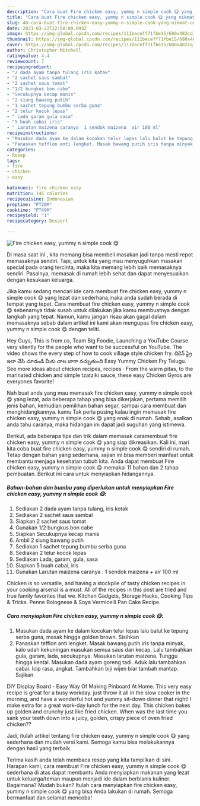 ```yaml
---
description: "Cara buat Fire chicken easy, yummy n simple cook 😋 yang nikmat Untuk Jualan"
title: "Cara buat Fire chicken easy, yummy n simple cook 😋 yang nikmat Untuk Jualan"
slug: 48-cara-buat-fire-chicken-easy-yummy-n-simple-cook-yang-nikmat-untuk-jualan
date: 2021-03-22T22:58:00.093Z
image: https://img-global.cpcdn.com/recipes/111beceff71fbe15/680x482cq70/fire-chicken-easy-yummy-n-simple-cook-😋-foto-resep-utama.jpg
thumbnail: https://img-global.cpcdn.com/recipes/111beceff71fbe15/680x482cq70/fire-chicken-easy-yummy-n-simple-cook-😋-foto-resep-utama.jpg
cover: https://img-global.cpcdn.com/recipes/111beceff71fbe15/680x482cq70/fire-chicken-easy-yummy-n-simple-cook-😋-foto-resep-utama.jpg
author: Christopher Mitchell
ratingvalue: 4.4
reviewcount: 7
recipeingredient:
- "2 dada ayam tanpa tulang iris kotak"
- "2 sachet saus sambal"
- "2 sachet saus tomat"
- "1/2 bungkus bon cabe"
- "Secukupnya kecap manis"
- "2 siung bawang putih"
- "1 sachet tepung bumbu serba guna"
- "2 telur kocok lepas"
- " Lada garam gula sasa"
- "5 buah cabai iris"
- " Larutan maizena caranya  1 sendok maizena  air 100 ml"
recipeinstructions:
- "Masukan dada ayam ke dalam kocokan telur lepas lalu balut ke tepung serba guna, masak hingga golden brown. Sisihkan"
- "Panaskan tefflon anti lengket. Masak bawang putih iris tanpa minyak, kalo udah kekuningan masukan semua saus dan kecap. Lalu tambahkan gula, garam, lada, secukupnya. Masukan larutan maizena. Tunggu hingga kental. Masukan dada ayam goreng tadi. Aduk lalu tambahkan cabai. Icip rasa, angkat. Tambahkan biji wijen biar tambah mantap. Sajikan"
categories:
- Resep
tags:
- fire
- chicken
- easy

katakunci: fire chicken easy 
nutrition: 145 calories
recipecuisine: Indonesian
preptime: "PT20M"
cooktime: "PT49M"
recipeyield: "1"
recipecategory: Dessert

---
```



![Fire chicken easy, yummy n simple cook 😋](https://img-global.cpcdn.com/recipes/111beceff71fbe15/680x482cq70/fire-chicken-easy-yummy-n-simple-cook-😋-foto-resep-utama.jpg)

Di masa  saat ini , kita memang bisa membeli masakan jadi tanpa mesti repot memasaknya sendiri. Tapi, untuk kita yang mau menyuguhkan masakan special pada orang tercinta, maka kita memang lebih baik memasaknya sendiri. Pasalnya, memasak di rumah lebih sehat dan dapat menyesuaikan dengan kesukaan keluarga.

Jika kamu sedang mencari ide cara membuat fire chicken easy, yummy n simple cook 😋 yang lezat dan sederhana,maka anda sudah berada di tempat yang tepat. Cara membuat fire chicken easy, yummy n simple cook 😋  sebenarnya tidak susah untuk dilakukan jika kamu membuatnya dengan langkah yang tepat. Namun, kamu jangan risau akan gagal dalam memasaknya 
sebab dalam artikel ini kami akan mengupas fire chicken easy, yummy n simple cook 😋 dengan teliti.  

Hey Guys, This is from us, Team Big Foodie, Launching a YouTube Course very silently for the people who want to be successful on YouTube. The video shows the every step of how to cook village style chicken fry. చికెన్ ఫ్రై ఇలా చేసి చూడండి మీకు చాల బాగా నచ్చుతుంది Easy Yummy Chicken Fry Telugu. See more ideas about chicken recipes, recipes · From the warm pitas, to the marinated chicken and simple tzatziki sauce, these easy Chicken Gyros are everyones favorite!

Nah buat anda yang mau memasak fire chicken easy, yummy n simple cook 😋 yang lezat, ada beberapa tahap yang bisa dikerjakan, pertama memilih jenis bahan, kemudian pemilihan bahan segar, sampai cara membuat dan menghidangkannya. kamu Tak perlu pusing kalau ingin memasak fire chicken easy, yummy n simple cook 😋 yang enak di rumah. Sebab, asalkan anda  tahu caranya, maka hidangan ini dapat jadi suguhan yang istimewa.

Berikut, ada beberapa tips dan trik dalam memasak caramembuat fire chicken easy, yummy n simple cook 😋 yang siap dikreasikan. Kali ini, mari kita coba buat fire chicken easy, yummy n simple cook 😋 sendiri di rumah. Tetap dengan bahan yang sederhana, sajian ini bisa memberi manfaat untuk membantu menjaga kesehatan tubuh kita. Anda dapat membuat Fire chicken easy, yummy n simple cook 😋 memakai 11 bahan dan 2 tahap pembuatan. Berikut ini cara untuk menyiapkan hidangannya.

<!--inarticleads1-->

##### Bahan-bahan dan bumbu yang diperlukan untuk menyiapkan Fire chicken easy, yummy n simple cook 😋:

1. Sediakan 2 dada ayam tanpa tulang, iris kotak
1. Sediakan 2 sachet saus sambal
1. Siapkan 2 sachet saus tomat
1. Gunakan 1/2 bungkus bon cabe
1. Siapkan Secukupnya kecap manis
1. Ambil 2 siung bawang putih
1. Sediakan 1 sachet tepung bumbu serba guna
1. Sediakan 2 telur kocok lepas
1. Sediakan  Lada, garam, gula, sasa
1. Siapkan 5 buah cabai, iris
1. Gunakan  Larutan maizena caranya : 1 sendok maizena + air 100 ml


Chicken is so versatile, and having a stockpile of tasty chicken recipes in your cooking arsenal is a must. All of the recipes in this post are tried and true family favorites that we. Kitchen Gadgets, Storage Hacks, Cooking Tips &amp; Tricks. Penne Bolognese &amp; Soya Vermicelli Pan Cake Recipe. 

<!--inarticleads2-->

##### Cara menyiapkan Fire chicken easy, yummy n simple cook 😋:

1. Masukan dada ayam ke dalam kocokan telur lepas lalu balut ke tepung serba guna, masak hingga golden brown. Sisihkan
1. Panaskan tefflon anti lengket. Masak bawang putih iris tanpa minyak, kalo udah kekuningan masukan semua saus dan kecap. Lalu tambahkan gula, garam, lada, secukupnya. Masukan larutan maizena. Tunggu hingga kental. Masukan dada ayam goreng tadi. Aduk lalu tambahkan cabai. Icip rasa, angkat. Tambahkan biji wijen biar tambah mantap. Sajikan


DIY Display Board - Easy Way Of Making Pinboard At Home. This very easy recipe is great for a busy workday. just throw it all in the slow cooker in the morning, and have a wonderful hot and yummy sit-down dinner that night! I make extra for a great work-day lunch for the next day. This chicken bakes up golden and crunchy just like fried chicken. When was the last time you sank your teeth down into a juicy, golden, crispy piece of oven fried chicken?? 

Jadi, itulah artikel tentang  fire chicken easy, yummy n simple cook 😋  yang sederhana dan mudah versi kami. Semoga kamu bisa melakukannya dengan hasil yang terbaik. 

Terima kasih anda telah membaca resep yang kita tampilkan di sini. Harapan kami, cara membuat  Fire chicken easy, yummy n simple cook 😋 sederhana di atas dapat membantu Anda menyiapkan makanan yang lezat untuk keluarga/teman maupun menjadi ide dalam berbisnis kuliner. Bagaimana? Mudah bukan? Itulah cara menyiapkan fire chicken easy, yummy n simple cook 😋 yang bisa Anda lakukan di rumah. Semoga bermanfaat dan selamat mencoba!

